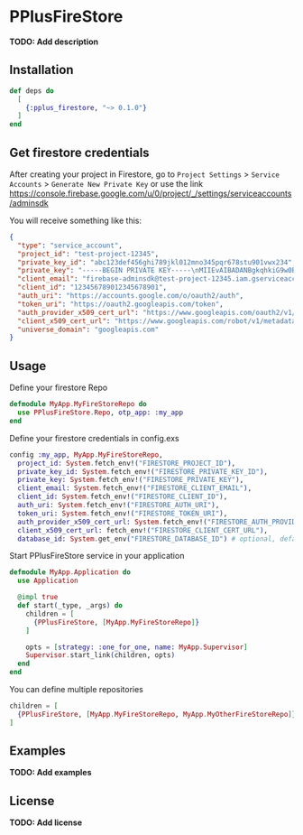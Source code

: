 # PPlusFireStore

**TODO: Add description**

## Installation

```elixir
def deps do
  [
    {:pplus_firestore, "~> 0.1.0"}
  ]
end
```

## Get firestore credentials

After creating your project in Firestore, go to `Project Settings` > `Service Accounts` > `Generate New Private Key` or use the link https://console.firebase.google.com/u/0/project/_/settings/serviceaccounts/adminsdk

You will receive something like this:

```json
{
  "type": "service_account",
  "project_id": "test-project-12345",
  "private_key_id": "abc123def456ghi789jkl012mno345pqr678stu901vwx234",
  "private_key": "-----BEGIN PRIVATE KEY-----\nMIIEvAIBADANBgkqhkiG9w0BAQEFAASCBKcwggSjAgEAAoIBAQD123fakeprivatekey987\n1234567890ABCDEFGHIJKLMN\n-----END PRIVATE KEY-----\n",
  "client_email": "firebase-adminsdk@test-project-12345.iam.gserviceaccount.com",
  "client_id": "123456789012345678901",
  "auth_uri": "https://accounts.google.com/o/oauth2/auth",
  "token_uri": "https://oauth2.googleapis.com/token",
  "auth_provider_x509_cert_url": "https://www.googleapis.com/oauth2/v1/certs",
  "client_x509_cert_url": "https://www.googleapis.com/robot/v1/metadata/x509/firebase-adminsdk%40test-project-12345.iam.gserviceaccount.com",
  "universe_domain": "googleapis.com"
}
```

## Usage

Define your firestore Repo

```elixir
defmodule MyApp.MyFireStoreRepo do
  use PPlusFireStore.Repo, otp_app: :my_app
end
```

Define your firestore credentials in config.exs

```elixir
config :my_app, MyApp.MyFireStoreRepo,
  project_id: System.fetch_env!("FIRESTORE_PROJECT_ID"),
  private_key_id: System.fetch_env!("FIRESTORE_PRIVATE_KEY_ID"),
  private_key: System.fetch_env!("FIRESTORE_PRIVATE_KEY"),
  client_email: System.fetch_env!("FIRESTORE_CLIENT_EMAIL"),
  client_id: System.fetch_env!("FIRESTORE_CLIENT_ID"),
  auth_uri: System.fetch_env!("FIRESTORE_AUTH_URI"),
  token_uri: System.fetch_env!("FIRESTORE_TOKEN_URI"),
  auth_provider_x509_cert_url: System.fetch_env!("FIRESTORE_AUTH_PROVIDER_CERT_URL"),
  client_x509_cert_url: fetch_env!("FIRESTORE_CLIENT_CERT_URL"),
  database_id: System.get_env("FIRESTORE_DATABASE_ID") # optional, default: "(default)"
```

Start PPlusFireStore service in your application

```elixir
defmodule MyApp.Application do
  use Application

  @impl true
  def start(_type, _args) do
    children = [
      {PPlusFireStore, [MyApp.MyFireStoreRepo]}
    ]

    opts = [strategy: :one_for_one, name: MyApp.Supervisor]
    Supervisor.start_link(children, opts)
  end
end
```

You can define multiple repositories

```elixir
children = [
  {PPlusFireStore, [MyApp.MyFireStoreRepo, MyApp.MyOtherFireStoreRepo]}
]
```

## Examples

**TODO: Add examples**

## License

**TODO: Add license**
